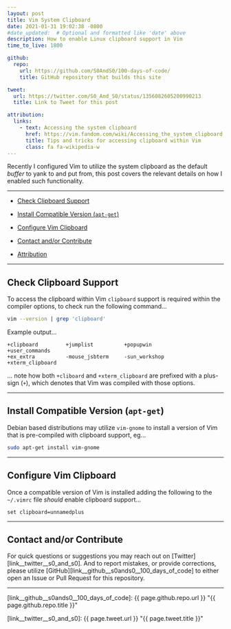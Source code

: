 ```yaml
---
layout: post
title: Vim System Clipboard
date: 2021-01-31 19:02:38 -0800
#date_updated:  # Optional and formatted like 'date' above
description: How to enable Linux clipboard support in Vim
time_to_live: 1800

github:
  repo:
    url: https://github.com/S0AndS0/100-days-of-code/
    title: GitHub repository that builds this site

tweet:
  url: https://twitter.com/S0_And_S0/status/1356082605200990213
  title: Link to Tweet for this post

attribution:
  links:
    - text: Accessing the system clipboard
      href: https://vim.fandom.com/wiki/Accessing_the_system_clipboard
      title: Tips and tricks for accessing clipboard within Vim
      class: fa fa-wikipedia-w
---
```




Recently I configured Vim to utilize the system clipboard as the default _buffer_ to yank to and put from, this post covers the relevant details on how I enabled such functionality.


---


- [Check Clipboard Support][heading__check_clipboard_support]

- [Install Compatible Version (`apt-get`)][heading__install_compatible_version_aptget]

- [Configure Vim Clipboard][heading__configure_vim_clipboard]

- [Contact and/or Contribute][heading__contact_andor_contribute]

- [Attribution](#heading__attribution)


---



## Check Clipboard Support
[heading__check_clipboard_support]: #check-clipboard-support "Quick command to check if Vim is compiled with clipboard support"


To access the clipboard within Vim `clipboard` support is required within the compiler options, to check run the following command...


```bash
vim --version | grep 'clipboard'
```


Example output...


```
+clipboard         +jumplist          +popupwin          +user_commands
+ex_extra          -mouse_jsbterm     -sun_workshop      +xterm_clipboard
```


... note how both `+cliboard` and `+xterm_clipboard` are prefixed with a plus-sign (`+`), which denotes that Vim was compiled with those options.


______


## Install Compatible Version (`apt-get`)
[heading__install_compatible_version_aptget]: #install-compatible-version-apt-get "Apt command that _should_ install Vim with clipboard support pre-compiled"


Debian based distributions may utilize `vim-gnome` to install a version of Vim that is pre-compiled with clipboard support, eg...


```bash
sudo apt-get install vim-gnome
```

______


## Configure Vim Clipboard
[heading__configure_vim_clipboard]: #configure-vim-clipboard "Vim configurations that _should_ enable clipboard support"


Once a compatible version of Vim is installed adding the following to the `~/.vimrc` file _should_ enable clipboard support...


```vim
set clipboard=unnamedplus
```


______


## Contact and/or Contribute
[heading__contact_andor_contribute]: #contact-andor-contribute


For quick questions or suggestions you may reach out on [Twitter][link__twitter__s0_and_s0]. And to report mistakes, or provide corrections, please utilize [GitHub][link__github__s0ands0__100_days_of_code] to either open an Issue or Pull Request for this repository.


______



[link__github__s0ands0__100_days_of_code]: {{ page.github.repo.url }} "{{ page.github.repo.title }}"

[link__twitter__s0_and_s0]: {{ page.tweet.url }} "{{ page.tweet.title }}"

